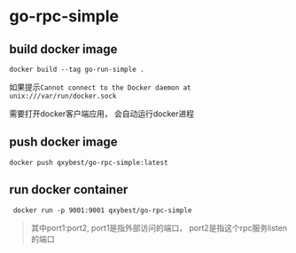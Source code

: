 # go-rpc-simple

## build docker image

```
docker build --tag go-run-simple . 
```

如果提示`Cannot connect to the Docker daemon at unix:///var/run/docker.sock`

需要打开docker客户端应用， 会自动运行docker进程

## push docker image

```shell
docker push qxybest/go-rpc-simple:latest
```

## run docker container

```shell
 docker run -p 9001:9001 qxybest/go-rpc-simple
```
> 其中port1:port2, port1是指外部访问的端口， port2是指这个rpc服务listen的端口
